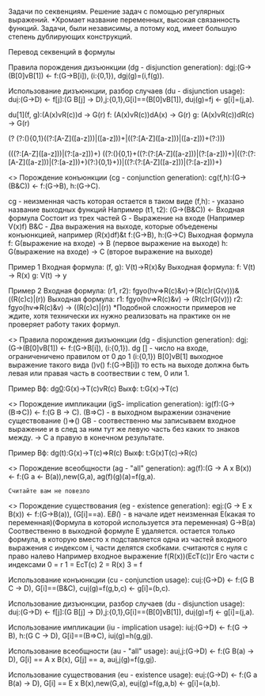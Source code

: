 Задачи по секвенциям. Решение задач с помощью регулярных выражений.
*Хромает название переменных, высокая связанность функций. 
Задачи, были независимы, а потому код, имеет большую степень дублирующих конструкций.


Перевод секвенций в формулы

Правила порождения дизъюнкции (dg - disjunction generation):
dg[i](f):(G->(B[0]vB[1]) <- f:(G->B[i]), (i:{0,1}),
dg[i](f)(g)=(i,f(g)).

Использование дизъюнкции, разбор случаев (du - disjunction usage):
du[i](f[0],f[1]):(G->D) <- f[j]:(G B[j] -> D),j:{0,1},G[i]==(B[0]vB[1]),
du[i](f[0],f[1])(g)=f[j](g,a) <- g[i]=(j,a).

du[1](f, g):(A(x)vR(c))d -> G(r)
f: (A(x)vR(c))dA(x) -> G(r)
g: (A(x)vR(c))dR(c) -> G(r)

(?<exp> (?:\(){0,1}((?:[A-Z]\([a-z]\))|([a-z]))+\|((?:[A-Z]\([a-z]\))|([a-z]))+(?:\)))

(((?:[A-Z]\([a-z]\))|(?:[a-z]))+)
((?:\(){0,1}+((?:(?:[A-Z]\([a-z]\))|(?:[a-z]))+)\|((?:(?:[A-Z]\([a-z]\))|(?:[a-z]))+)(?:\){0,1}+))|((?:(?:[A-Z]\([a-z]\))|(?:[a-z]))+)

<>
Порождение конъюнкции (cg - conjunction generation):
cg(f,h):(G->(B&C)) <- f:(G->B), h:(G->C).

cg - неизменная часть которая остается в таком виде
(f,h): - указано название выходных функций
    Например (t1, t2):
(G->(B&C)) <- Входная формула
    Состоит из трех частей
    G - Выражение на входе (Например V(x)f)
    B&C - Два выражения на выходе, которые объеденены
    конъюнкцией, например (R(x)df)&t
f:(G->B), h:(G->C) Выходная формула
    f: G(выражение на входе) -> B (первое выражение на выходе)
    h: G(выражение на входе) -> C (второе выражение на выходе)

Пример 1
    Входная формула: (f, g): V(t)->R(x)&y
    Выходная формула:
        f: V(t) -> R(x)
        g: V(t) -> y

Пример 2
    Входная формула: (r1, r2): fgyo(hv=>R(c)&v)->(R(c)r(G(v)))&((R(c)c)|(r))
    Выходная формула:
        r1: fgyo(hv=>R(c)&v) -> (R(c)r(G(v)))
        r2: fgyo(hv=>R(c)&v) -> ((R(c)c)|(r))
    *Подобной сложности примеров не ждите, хотя технически их нужно реализовать на практике он не проверяет работу таких формул.

<>
Правила порождения дизъюнкции (dg - disjunction generation):
dg[i](f):(G->(B[0]vB[1]) <- f:(G->B[i]), (i:{0,1}).
  dg
  [] - число на входе, ограниченичено правилом от 0 до 1 (i:{0,1})
  B[0]vB[1] выходное выражение такого вида ()v()
  f:(G->B[i]) то есть на выходе должна быть левая или правая часть в соотвествии с тем, 0 или 1.

Пример
    Вф: dg[0](t):G(x)->T(c)vR(c)
    Выхф: t:G(x)->T(c)

<>
Порождение импликации (igS- implication generation):
ig(f):(G->(B=>C)) <- f:(G B -> C).
    (B=>C) - в выходном выражении означение существование ()=>()
    GB - соотвественно мы записываем входное выражение и в след за ним тут же левую часть без каких то знаков между.
    -> С а правую в конечном результате.

Пример
    Вф: dg(t):G(x)->T(c)=>R(c)
    Выхф: t:G(x)T(c)->R(c)

<>
Порождение всеобщности (ag - "all" generation):
ag(f):(G -> A x B(x)) <- f:(G a <- B(a)),new(G,a),
ag(f)(g)(a)=f(g,a).

    Считайте вам не повезло

<>
Порождение существования (eg - existence generation):
eg[i](f):(G -> E x B(x)) <- f:(G->B(a)), (G[i]==a).
    E*B(*) - в начале идет неизменная E(какая то переменная)(Формула в которой используется эта переменная)
    G->B(a) Соотвественно в выходной формуле E удаляется. остается только формула, в которую вместо x подставляется
    одна из частей входного выражения с индексом i, части делятся скобками. считаются с нуля с право налево
    Например входное выражение f(R(x))(EcT(c))r
    Его части с индексами
    0 = r
    1 = EcT(c)
    2 = R(x)
    3 = f

Использование конъюнкции (cu - conjunction usage):
cu[i](f):(G->D) <- f:(G B C -> D), G[i]==(B&C),
cu[i](f)(g)=f(g,b,c) <- g[i]=(b,c).

Использование дизъюнкции, разбор случаев (du - disjunction usage):
du[i](f[0],f[1]):(G->D) <- f[j]:(G B[j] -> D),j:{0,1},G[i]==(B[0]vB[1]),
du[i](f[0],f[1])(g)=f[j](g,a) <- g[i]=(j,a).

Использование импликации (iu - implication usage):
iu[i](f,h):(G->D) <- f:(G -> B), h:(G C -> D), G[i]==(B=>C),
iu[i](f,h)(g)=h(g,g[i](f(g))).

Использование всеобщности (au - "all" usage):
au[i,j](f):(G->D) <- f:(G B(a) -> D), G[i] == A x B(x), G[j] == a,
au[i,j](f)(g)=f(g,g[i](g[j])).

Использование существования (eu - existence usage):
eu[i](f):(G->D) <- f:(G a B(a) -> D), G[i] == E x B(x),new(G,a),
eu[i](f)(g)=f(g,a,b) <- g[i]=(a,b).

